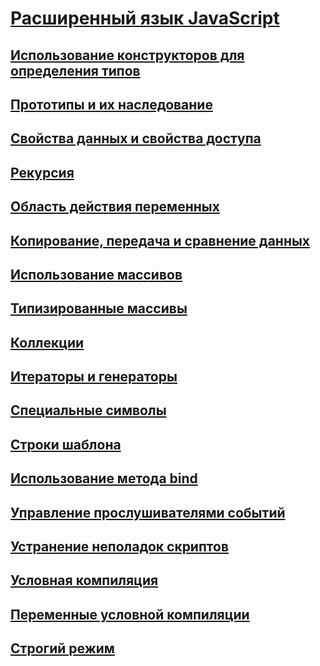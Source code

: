 # [Расширенный язык JavaScript](advanced-javascript.md)
## [Использование конструкторов для определения типов](using-constructors-to-define-types.md)
## [Прототипы и их наследование](prototypes-and-prototype-inheritance.md)
## [Свойства данных и свойства доступа](data-properties-and-accessor-properties.md)
## [Рекурсия](recursion-javascript.md)
## [Область действия переменных](variable-scope-javascript.md)
## [Копирование, передача и сравнение данных](copying-passing-and-comparing-data-javascript.md)
## [Использование массивов](using-arrays-javascript.md)
## [Типизированные массивы](typed-arrays-javascript.md)
## [Коллекции](collections-javascript.md)
## [Итераторы и генераторы](iterators-and-generators-javascript.md)
## [Специальные символы](special-characters-javascript.md)
## [Строки шаблона](template-strings-javascript.md)
## [Использование метода bind](using-the-bind-method-javascript.md)
## [Управление прослушивателями событий](managing-event-listeners.md)
## [Устранение неполадок скриптов](troubleshooting-your-scripts-javascript.md)
## [Условная компиляция](conditional-compilation-javascript.md)
## [Переменные условной компиляции](conditional-compilation-variables-javascript.md)
## [Строгий режим](strict-mode-javascript.md)
